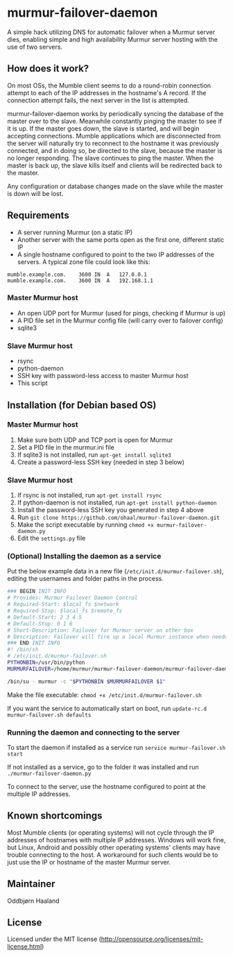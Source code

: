 murmur-failover-daemon
======================

A simple hack utilizing DNS for automatic failover when a Murmur server dies, 
enabling simple and high availability Murmur server hosting with the use of two
servers.


## How does it work?
On most OSs, the Mumble client seems to do a round-robin connection attempt to
each of the IP addresses in the hostname's A record. If the connection attempt
fails, the next server in the list is attempted.

murmur-failover-daemon works by periodically syncing the database of the master
over to the slave. Meanwhile constantly pinging the master to see if it is up.
If the master goes down, the slave is started, and will begin accepting
connections. Mumble applications which are disconnected from the server will
naturally try to reconnect to the hostname it was previously connected, and in
doing so, be directed to the slave, because the master is no longer responding.
The slave continues to ping the master. When the master is back up, the slave
kills itself and clients will be redirected back to the master.

Any configuration or database changes made on the slave while the master is
down will be lost.


## Requirements
- A server running Murmur (on a static IP)
- Another server with the same ports open as the first one, different static IP
- A single hostname configured to point to the two IP addresses of the servers.
A typical zone file could look like this:

```
mumble.example.com.    3600 IN  A   127.0.0.1
mumble.example.com.    3600 IN  A   192.168.1.1
```

### Master Murmur host
- An open UDP port for Murmur (used for pings, checking if Murmur is up)
- A PID file set in the Murmur config file (will carry over to failover config)
- sqlite3

### Slave Murmur host
- rsync
- python-daemon
- SSH key with password-less access to master Murmur host
- This script


## Installation (for Debian based OS)

### Master Murmur host
1. Make sure both UDP and TCP port is open for Murmur
2. Set a PID file in the murmur.ini file
3. If sqlite3 is not installed, run `apt-get install sqlite3`
4. Create a password-less SSH key (needed in step 3 below)

### Slave Murmur host
1. If rsync is not installed, run `apt-get install rsync`
2. If python-daemon is not installed, run `apt-get install python-daemon`
3. Install the password-less SSH key you generated in step 4 above
4. Run `git clone https://github.com/ohaal/murmur-failover-daemon.git`
5. Make the script executable by running `chmod +x murmur-failover-daemon.py`
6. Edit the `settings.py` file

### (Optional) Installing the daemon as a service
Put the below example data in a new file (`/etc/init.d/murmur-failover.sh`),
editing the usernames and folder paths in the process.

```sh
### BEGIN INIT INFO
# Provides: Murmur Failover Daemon Control
# Required-Start: $local_fs $network
# Required-Stop: $local_fs $remote_fs
# Default-Start: 2 3 4 5
# Default-Stop: 0 1 6
# Short-Description: Failover for Murmur server on other box
# Description: Failover will fire up a local Murmur instance when needed
### END INIT INFO
#! /bin/sh
# /etc/init.d/murmur-failover.sh
PYTHONBIN=/usr/bin/python
MURMURFAILOVER=/home/murmur/murmur-failover-daemon/murmur-failover-daemon.py

/bin/su - murmur -c "$PYTHONBIN $MURMURFAILOVER $1"
```

Make the file executable: `chmod +x /etc/init.d/murmur-failover.sh`

If you want the service to automatically start on boot, run
`update-rc.d murmur-failover.sh defaults`

### Running the daemon and connecting to the server
To start the daemon if installed as a service run
`service murmur-failover.sh start`

If not installed as a service, go to the folder it was installed and run
`./murmur-failover-daemon.py`

To connect to the server, use the hostname configured to point at the multiple
IP addresses.


## Known shortcomings
Most Mumble clients (or operating systems) will not cycle through the IP
addresses of hostnames with multiple IP addresses. Windows will work fine, but
Linux, Android and possibly other operating systems' clients may have trouble
connecting to the host. A workaround for such clients would be to just use the
IP or hostname of the master Murmur server.


## Maintainer
Oddbjørn Haaland


## License
Licensed under the MIT license (http://opensource.org/licenses/mit-license.html)
